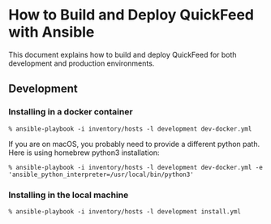 # How to Build and Deploy QuickFeed with Ansible

This document explains how to build and deploy QuickFeed for both development and production environments.

## Development

### Installing in a docker container

```ansible
% ansible-playbook -i inventory/hosts -l development dev-docker.yml
```

If you are on macOS, you probably need to provide a different python path.
Here is using homebrew python3 installation:

```ansible
% ansible-playbook -i inventory/hosts -l development dev-docker.yml -e 'ansible_python_interpreter=/usr/local/bin/python3'
```

### Installing in the local machine

```ansible
% ansible-playbook -i inventory/hosts -l development install.yml
```
